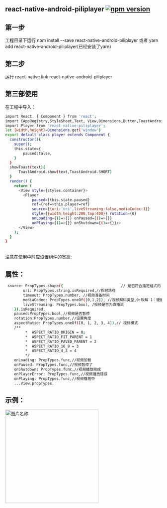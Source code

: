 ## react-native-android-piliplayer [![npm version](https://badge.fury.io/js/react-native-android-piliplayer.svg)](https://badge.fury.io/js/react-native-android-piliplayer)
## 第一步
工程目录下运行 npm install --save react-native-android-piliplayer 或者 yarn add react-native-android-piliplayer(已经安装了yarn)
## 第二步
运行 react-native link react-native-android-piliplayer
## 第三部使用
在工程中导入：
```bash
import React, { Component } from 'react';
import {AppRegistry,StyleSheet,Text, View,Dimensions,Button,ToastAndroid,LayoutAnimation,Image} from 'react-native';
import Player from 'react-native-piliplayer';
let {width,height}=Dimensions.get('window')
export default class player extends Component {
  constructor(){
    super();
    this.state={
        paused:false,
    }
  }
  showToast(text){
      ToastAndroid.show(text,ToastAndroid.SHORT)
  }
  render() {
    return (
      <View style={styles.container}>
        <Player
            paused={this.state.paused}
            ref={ref=>this.player=ref}
            source={{uri:'uri',liveStreaming:false,mediaCodec:1}}
            style={{width,height:200,top:400}} rotation={0}
            onLoading={()=>{}} onPaused={()=>{}}
            onPlaying={()=>{}} onShutdown={()=>{}}/>
      </View>
    );
  }
}
```
<br/>
注意在使用中时应设置组件的宽高;

## 属性：

```bash
 source: PropTypes.shape({                          // 是否符合指定格式的
        uri: PropTypes.string.isRequired,//视频路径
        timeout: PropTypes.number, //视频准备时间
        mediaCodec: PropTypes.oneOf([0,1,2]), //视频解码类型,0:软解 1：硬解码， 2：自动
        liveStreaming: PropTypes.bool, /视频是否为直播流
    }).isRequired,
    paused:PropTypes.bool,//视频是否暂停
    rotation:PropTypes.number,//设置角度
    aspectRatio: PropTypes.oneOf([0, 1, 2, 3, 4]),// 视频模式
    /**
         *  ASPECT_RATIO_ORIGIN = 0;
         *  ASPECT_RATIO_FIT_PARENT = 1
         *  ASPECT_RATIO_PAVED_PARENT = 2
         *  ASPECT_RATIO_16_9 = 3
         *  ASPECT_RATIO_4_3 = 4
         */
    onLoading: PropTypes.func,//视频加载
    onPaused: PropTypes.func,//视频暂停了
    onShutdown: PropTypes.func,//视频播放完成
    onPlayerError: PropTypes.func,//视频播放错误
    onPlaying: PropTypes.func,//视频播放中
    ...View.propTypes,
```
## 示例：
<img src="https://github.com/2534290808/react-native-android-piliplayer/blob/master/images/Screenshot_1513500300.png" width = "300"  alt="图片名称" align=center />
